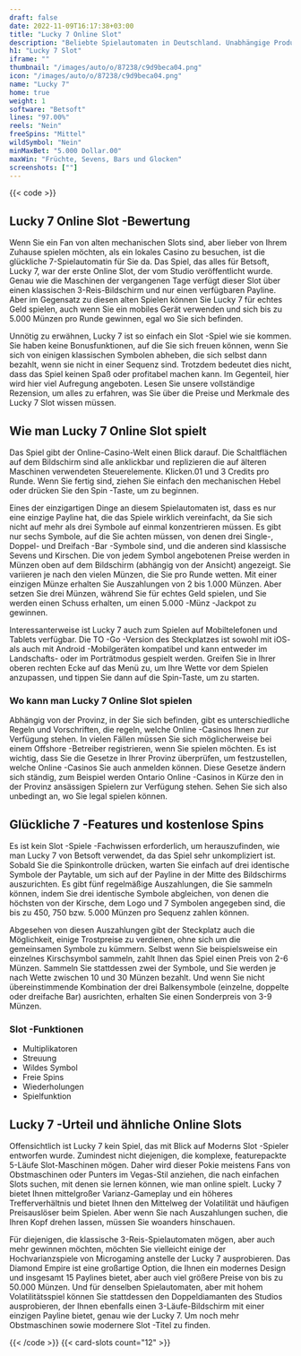 ```yaml
---
draft: false
date: 2022-11-09T16:17:38+03:00
title: "Lucky 7 Online Slot"
description: "Beliebte Spielautomaten in Deutschland. Unabhängige Produktbewertungen und exklusive Anmeldeangebote. Jetzt spielen!"
h1: "Lucky 7 Slot"
iframe: ""
thumbnail: "/images/auto/o/87238/c9d9beca04.png"
icon: "/images/auto/o/87238/c9d9beca04.png"
name: "Lucky 7"
home: true
weight: 1
software: "Betsoft"
lines: "97.00%"
reels: "Nein"
freeSpins: "Mittel"
wildSymbol: "Nein"
minMaxBet: "5.000 Dollar.00"
maxWin: "Früchte, Sevens, Bars und Glocken"
screenshots: [""]
---
```


{{< code >}}<h2>Lucky 7 Online Slot -Bewertung</h2><p>Wenn Sie ein Fan von alten mechanischen Slots sind, aber lieber von Ihrem Zuhause spielen möchten, als ein lokales Casino zu besuchen, ist die glückliche 7-Spielautomatin für Sie da. Das Spiel, das alles für Betsoft, Lucky 7, war der erste Online Slot, der vom Studio veröffentlicht wurde. Genau wie die Maschinen der vergangenen Tage verfügt dieser Slot über einen klassischen 3-Reis-Bildschirm und nur einen verfügbaren Payline. Aber im Gegensatz zu diesen alten Spielen können Sie Lucky 7 für echtes Geld spielen, auch wenn Sie ein mobiles Gerät verwenden und sich bis zu 5.000 Münzen pro Runde gewinnen, egal wo Sie sich befinden.</p><p>Unnötig zu erwähnen, Lucky 7 ist so einfach ein Slot -Spiel wie sie kommen. Sie haben keine Bonusfunktionen, auf die Sie sich freuen können, wenn Sie sich von einigen klassischen Symbolen abheben, die sich selbst dann bezahlt, wenn sie nicht in einer Sequenz sind. Trotzdem bedeutet dies nicht, dass das Spiel keinen Spaß oder profitabel machen kann. Im Gegenteil, hier wird hier viel Aufregung angeboten. Lesen Sie unsere vollständige Rezension, um alles zu erfahren, was Sie über die Preise und Merkmale des Lucky 7 Slot wissen müssen.</p><h2>Wie man Lucky 7 Online Slot spielt</h2><p>Das Spiel gibt der Online-Casino-Welt einen Blick darauf. Die Schaltflächen auf dem Bildschirm sind alle anklickbar und replizieren die auf älteren Maschinen verwendeten Steuerelemente. Klicken.01 und 3 Credits pro Runde. Wenn Sie fertig sind, ziehen Sie einfach den mechanischen Hebel oder drücken Sie den Spin -Taste, um zu beginnen.</p><p>Eines der einzigartigen Dinge an diesem Spielautomaten ist, dass es nur eine einzige Payline hat, die das Spiele wirklich vereinfacht, da Sie sich nicht auf mehr als drei Symbole auf einmal konzentrieren müssen. Es gibt nur sechs Symbole, auf die Sie achten müssen, von denen drei Single-, Doppel- und Dreifach -Bar -Symbole sind, und die anderen sind klassische Sevens und Kirschen. Die von jedem Symbol angebotenen Preise werden in Münzen oben auf dem Bildschirm (abhängig von der Ansicht) angezeigt. Sie variieren je nach den vielen Münzen, die Sie pro Runde wetten. Mit einer einzigen Münze erhalten Sie Auszahlungen von 2 bis 1.000 Münzen. Aber setzen Sie drei Münzen, während Sie für echtes Geld spielen, und Sie werden einen Schuss erhalten, um einen 5.000 -Münz -Jackpot zu gewinnen.</p><p>Interessanterweise ist Lucky 7 auch zum Spielen auf Mobiltelefonen und Tablets verfügbar. Die TO -Go -Version des Steckplatzes ist sowohl mit iOS- als auch mit Android -Mobilgeräten kompatibel und kann entweder im Landschafts- oder im Porträtmodus gespielt werden. Greifen Sie in Ihrer oberen rechten Ecke auf das Menü zu, um Ihre Wette vor dem Spielen anzupassen, und tippen Sie dann auf die Spin-Taste, um zu starten.</p><h3>Wo kann man Lucky 7 Online Slot spielen</h3><p>Abhängig von der Provinz, in der Sie sich befinden, gibt es unterschiedliche Regeln und Vorschriften, die regeln, welche Online -Casinos Ihnen zur Verfügung stehen. In vielen Fällen müssen Sie sich möglicherweise bei einem Offshore -Betreiber registrieren, wenn Sie spielen möchten. Es ist wichtig, dass Sie die Gesetze in Ihrer Provinz überprüfen, um festzustellen, welche Online -Casinos Sie auch anmelden können. Diese Gesetze ändern sich ständig, zum Beispiel werden Ontario Online -Casinos in Kürze den in der Provinz ansässigen Spielern zur Verfügung stehen. Sehen Sie sich also unbedingt an, wo Sie legal spielen können.</p><h2>Glückliche 7 -Features und kostenlose Spins</h2><p>Es ist kein Slot -Spiele -Fachwissen erforderlich, um herauszufinden, wie man Lucky 7 von Betsoft verwendet, da das Spiel sehr unkompliziert ist. Sobald Sie die Spinkontrolle drücken, warten Sie einfach auf drei identische Symbole der Paytable, um sich auf der Payline in der Mitte des Bildschirms auszurichten. Es gibt fünf regelmäßige Auszahlungen, die Sie sammeln können, indem Sie drei identische Symbole abgleichen, von denen die höchsten von der Kirsche, dem Logo und 7 Symbolen angegeben sind, die bis zu 450, 750 bzw. 5.000 Münzen pro Sequenz zahlen können.</p><p>Abgesehen von diesen Auszahlungen gibt der Steckplatz auch die Möglichkeit, einige Trostpreise zu verdienen, ohne sich um die gemeinsamen Symbole zu kümmern. Selbst wenn Sie beispielsweise ein einzelnes Kirschsymbol sammeln, zahlt Ihnen das Spiel einen Preis von 2-6 Münzen. Sammeln Sie stattdessen zwei der Symbole, und Sie werden je nach Wette zwischen 10 und 30 Münzen bezahlt. Und wenn Sie nicht übereinstimmende Kombination der drei Balkensymbole (einzelne, doppelte oder dreifache Bar) ausrichten, erhalten Sie einen Sonderpreis von 3-9 Münzen.</p><h3>
Slot -Funktionen</h3><ul>
<li></span>
Multiplikatoren</li>
<li></span>
Streuung</li>
<li></span>
Wildes Symbol</li>
<li></span>
Freie Spins</li>
<li></span>
Wiederholungen</li>
<li></span>
Spielfunktion</li></ul><h2>Lucky 7 -Urteil und ähnliche Online Slots</h2><p>Offensichtlich ist Lucky 7 kein Spiel, das mit Blick auf Moderns Slot -Spieler entworfen wurde. Zumindest nicht diejenigen, die komplexe, featurepackte 5-Läufe Slot-Maschinen mögen. Daher wird dieser Pokie meistens Fans von Obstmaschinen oder Punters im Vegas-Stil anziehen, die nach einfachen Slots suchen, mit denen sie lernen können, wie man online spielt. Lucky 7 bietet Ihnen mittelgroßer Varianz-Gameplay und ein höheres Trefferverhältnis und bietet Ihnen den Mittelweg der Volatilität und häufigen Preisauslöser beim Spielen. Aber wenn Sie nach Auszahlungen suchen, die Ihren Kopf drehen lassen, müssen Sie woanders hinschauen.</p><p>Für diejenigen, die klassische 3-Reis-Spielautomaten mögen, aber auch mehr gewinnen möchten, möchten Sie vielleicht einige der Hochvarianzspiele von Microgaming anstelle der Lucky 7 ausprobieren. Das Diamond Empire ist eine großartige Option, die Ihnen ein modernes Design und insgesamt 15 Paylines bietet, aber auch viel größere Preise von bis zu 50.000 Münzen. Und für denselben Spielautomaten, aber mit hohem Volatilitätsspiel können Sie stattdessen den Doppeldiamanten des Studios ausprobieren, der Ihnen ebenfalls einen 3-Läufe-Bildschirm mit einer einzigen Payline bietet, genau wie der Lucky 7. Um noch mehr Obstmaschinen sowie modernere Slot -Titel zu finden.</p>{{< /code >}}
 {{< card-slots count="12" >}}